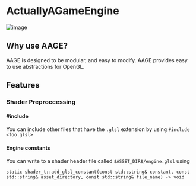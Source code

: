 # ActuallyAGameEngine

![image](https://user-images.githubusercontent.com/3623261/184268773-de19e916-4889-450d-9553-8c058959e6c0.png)

## Why use AAGE?

AAGE is designed to be modular, and easy to modify. AAGE provides easy to use abstractions for OpenGL.



## Features


### Shader Preproccessing 


#### #include

You can include other files that have the `.glsl` extension by using `#include <foo.glsl>`

#### Engine constants

You can write to a shader header file called `$ASSET_DIR$/engine.glsl` using 
```
static shader_t::add_glsl_constant(const std::string& constant, const std::string& asset_directory, const std::string& file_name) -> void
```
